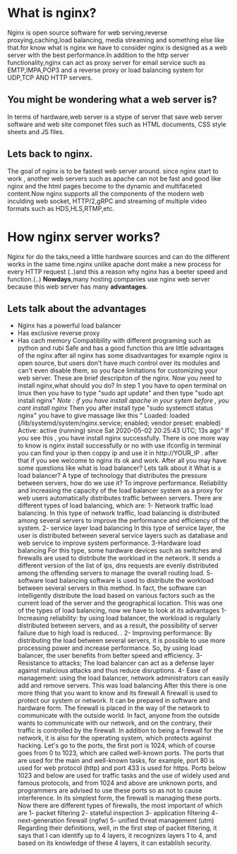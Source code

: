 
# What is nginx?
Nginx is open source software for 
web serving,reverse proxying,caching,load balancing, media streaming and something else like that.for know what is nginx we have to consider nginx is designed as a web server with the best performance.In addition to the http server functionality,nginx can act as proxy server for email service such as EMTP,IMPA,POP3 and a reverse proxy or load balancing system for UDP,TCP AND HTTP servers.
## You might be wondering what a web server is?
In terms of hardware,web server is a stype of server that save web server software and web site componet files such as HTML documents, CSS style sheets and JS files.


## Lets back to nginx.
The goal of nginx is to be fastest web server around. since nginx start to work , another web servers such as apache can not be fast and good like nginx and the html pages become to the dynamic and multifaceted content.Now nginx supports all the components of the modern web inculding web socket, HTTP/2,gRPC and streaming of multiple video formats such as HDS,HLS,RTMP,etc.

# How nginx server works?
Nginx for do the taks,need a little hardware sources and can do the different works in the same time.nginx unlike apache dont make a new process for every HTTP request (..)and this a reason why nginx has a beeter speed and function.(..)
**Nowdays**,many hosting companies use nginx web server because this web server has many **advantages**.
## Lets talk about the advantages
* Nginx has a powerful load balancer
* Has exclusive reverse proxy
* Has cach memory
Compatibility with different programing such as python and rubi
Safe and has a good function 
this are little advantages of the nginx
after all nginx has some disadvantages for example nginx is open source, but users don't have much control over its modules and can't even disable them, so you face limitations for customizing your web server.
These are brief descripiton of the nginx.
Now you need to install nginx,what should you do?
In step 1 you have to open terminal on linux then you have to type "sudo apt update" and then type "sudo apt install nginx"
*Note : if you have install apache in your sytem before , you cant install nginx*
Then you after install type "sudo systemctl status nginx" you have to give massage like this "
     Loaded: loaded (/lib/systemd/system/nginx.service; enabled; vendor preset: enabled)
     Active: active (running) since Sat 2020-05-02 20:25:43 UTC; 13s ago"
 If you see this , you have install nginx successfully. There is one more way to know is nginx install successfully or no 
 with use  ifconfig in terminal you can find your ip then coppy ip and use it in  http://YOUR_IP . after that if you see welcome to nginx its ok and work.
 After all you may have some questions like what is load balancer?
 Lets talk about it
 What is a load balancer? A type of technology that distributes the pressure between servers, how do we use it? To improve performance. Reliability and increasing the capacity of the load balancer system as a proxy for web users automatically distributes traffic between servers. There are different types of load balancing, which are: 1- Network traffic load balancing. In this type of network traffic, load balancing is distributed among several servers to improve the performance and efficiency of the system. 2- service layer load balancing In this type of service layer, the user is distributed between several service layers such as database and web service to improve system performance. 3-Hardware load balancing For this type, some hardware devices such as switches and firewalls are used to distribute the workload in the network. It sends a different version of the list of ips, dns requests are evenly distributed among the offending servers to manage the overall routing load. 5- software load balancing software is used to distribute the workload between several servers in this method. In fact, the software can intelligently distribute the load based on various factors such as the current load of the server and the geographical location.
This was one of the types of load balancing, now we have to look at its advantages 1-Increasing reliability: by using load balancer, the workload is regularly distributed between servers, and as a result, the possibility of server failure due to high load is reduced. . 2- Improving performance: By distributing the load between several servers, it is possible to use more processing power and increase performance. So, by using load balancer, the user benefits from better speed and efficiency. 3- Resistance to attacks; The load balancer can act as a defense layer against malicious attacks and thus reduce disruptions. 4- Ease of management: using the load balancer, network administrators can easily add and remove servers. This was load balancing
After this there is one more thing that you want to know and its firewall
A firewall is used to protect our system or network. It can be prepared in software and hardware form. The firewall is placed in the way of the network to communicate with the outside world. In fact, anyone from the outside wants to communicate with our network, and on the contrary, their traffic is controlled by the firewall. In addition to being a firewall for the network, it is also for the operating system, which protects against hacking. Let's go to the ports, the first port is 1024, which of course goes from 0 to 1023, which are called well-known ports. The ports that are used for the main and well-known tasks, for example, port 80 is used for web protocol (http) and port 433 is used for https. Ports below 1023 and below are used for traffic tasks and the use of widely used and famous protocols, and from 1024 and above are unknown ports, and programmers are advised to use these ports so as not to cause interference. In its simplest form, the firewall is managing these ports. Now there are different types of firewalls, the most important of which are 1- packet filtering 2- stateful inspection 3- application filtering 4- next-generation firewall (ngfw) 5- unified threat management (utm) Regarding their definitions, well, in the first step of packet filtering, it says that I can identify up to 4 layers, it recognizes layers 1 to 4, and based on its knowledge of these 4 layers, it can establish security.

